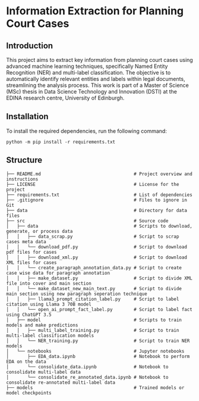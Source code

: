 # Information Extraction for Planning Court Cases

## Introduction
This project aims to extract key information from planning court cases using advanced machine learning techniques, specifically Named Entity Recognition (NER) and multi-label classification. The objective is to automatically identify relevant entities and labels within legal documents, streamlining the analysis process. This work is part of a Master of Science (MSc) thesis in Data Science Technology and Innovation (DSTI) at the EDINA research centre, University of Edinburgh. 

## Installation
To install the required dependencies, run the following command:

```
python -m pip install -r requirements.txt
```
## Structure 
```
├── README.md                                   # Project overview and instructions
├── LICENSE                                     # License for the project
├── requirements.txt                            # List of dependencies
├── .gitignore                                  # Files to ignore in Git
├── data                                        # Directory for data files
├── src                                         # Source code
│   ├── data                                    # Scripts to download, generate, or process data
│   │   ├── data_scrap.py                       # Script to scrap cases meta data
│   │   └── download_pdf.py                     # Script to download pdf files for cases
│   │   ├── download_xml.py                     # Script to download XML files for cases
│   │   └── create_paragraph_annotation_data.py # Script to create case wise data for paragraph annotation
│   │   ├── make_dataset.py                     # Script to divide XML file into cover and main section
│   │   └── make_dataset_new_main_text.py       # Script to divide main section using new paragraph seperation technique
│   │   ├── llama3_prompt_citation_label.py     # Script to label citation using Llama 3 70B model
│   │   └── open_ai_prompt_fact_label.py        # Script to label fact using ChatGPT 3.5
│   ├── model                                   # Scripts to train models and make predictions
│   │   ├── multi_label_training.py             # Script to train multi-label classification models
│   │   └── NER_training.py                     # Script to train NER models
│   └── notebooks                               # Jupyter notebooks
│       ├── EDA_data.ipynb                      # Notebook to perform EDA on the data
│       └── consolidate_data.ipynb              # Notebook to consolidate multi-label data 
│       └── consolidate_re_annotated_data.ipynb # Notebook to consolidate re-annotated multi-label data 
├── models                                      # Trained models or model checkpoints
